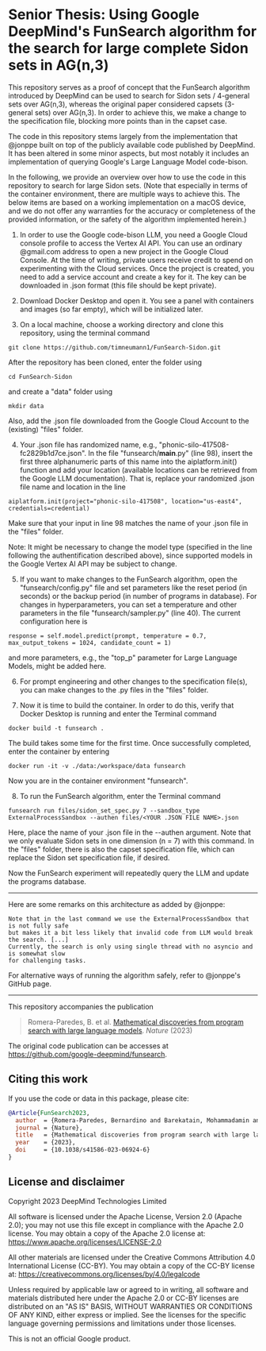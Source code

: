 # Senior Thesis: Using Google DeepMind's FunSearch algorithm for the search for large complete Sidon sets in AG(n,3)

This repository serves as a proof of concept that the FunSearch algorithm introduced by DeepMind can be used to search for Sidon sets / 4-general sets over AG(n,3), whereas the original paper considered capsets (3-general sets) over AG(n,3). In order to achieve this, we make a change to the specification file, blocking more points than in the capset case.

The code in this repository stems largely from the implementation that @jonppe built on top of the publicly available code published by DeepMind. It has been altered in some minor aspects, but most notably it 
includes an implementation of querying Google's Large Language Model code-bison.

In the following, we provide an overview over how to use the code in this repository to search for large Sidon sets. (Note that especially in terms of the container environment, there are multiple ways to achieve this. The below items are based on a working implementation on a macOS device, and we do not offer any warranties for the accuracy or completeness of the provided information, or the safety of the algorithm implemented herein.)

1. In order to use the Google code-bison LLM, you need a Google Cloud console profile to access the Vertex AI API. You can use an ordinary @gmail.com address to open a new project in the Google Cloud Console. At the time of writing, private users receive credit to spend on experimenting with the Cloud services. Once the project is created, you need to add a service account and create a key for it. The key can be downloaded in .json format (this file should be kept private).
   
2. Download Docker Desktop and open it. You see a panel with containers and images (so far empty), which will be initialized later.
   
3. On a local machine, choose a working directory and clone this repository, using the terminal command
```
git clone https://github.com/timneumann1/FunSearch-Sidon.git
```
After the repository has been cloned, enter the folder using 
```
cd FunSearch-Sidon 
```
and create a "data" folder using 
```
mkdir data
```
Also, add the .json file downloaded from the Google Cloud Account to the (existing) "files" folder.

4. Your .json file has randomized name, e.g., "phonic-silo-417508-fc2829b1d7ce.json". In the file "funsearch/__main__.py" (line 98), insert the first three alphanumeric parts of this name into the aiplatform.init() function and add your location (available locations can be retrieved from the Google LLM documentation). That is, replace your randomized .json file name and location in the line
```
aiplatform.init(project="phonic-silo-417508", location="us-east4", credentials=credential)
```
Make sure that your input in line 98 matches the name of your .json file in the "files" folder.

Note: It might be necessary to change the model type (specified in the line following the authentification described above), since supported models in the Google Vertex AI API may be subject to change.

5. If you want to make changes to the FunSearch algorithm, open the "funsearch/config.py" file and set parameters like the reset period (in seconds) or the backup period (in number of programs in database).
For changes in hyperparameters, you can set a temperature and other parameters in the file "funsearch/sampler.py" (line 40). The current configuration here is 
```
response = self.model.predict(prompt, temperature = 0.7, max_output_tokens = 1024, candidate_count = 1) 
```
and more parameters, e.g., the "top_p" parameter for Large Language Models, might be added here.

6. For prompt engineering and other changes to the specification file(s), you can make changes to the .py files in the "files" folder.
   
7. Now it is time to build the container. In order to do this, verify that Docker Desktop is running and enter the Terminal command
```
docker build -t funsearch .
```
The build takes some time for the first time. Once successfully completed, enter the container by entering
```
docker run -it -v ./data:/workspace/data funsearch
```
Now you are in the container environment "funsearch".

8. To run the FunSearch algorithm, enter the Terminal command 
```
funsearch run files/sidon_set_spec.py 7 --sandbox_type ExternalProcessSandbox --authen files/<YOUR .JSON FILE NAME>.json
```
Here, place the name of your .json file in the --authen argument. Note that we only evaluate Sidon sets in one dimension (n = 7) with this command. In the "files" folder, there is also the capset specification file, which can replace the Sidon set specification file, if desired.

Now the FunSearch experiment will repeatedly query the LLM and update the programs database.

---

Here are some remarks on this architecture as added by @jonppe:
```
Note that in the last command we use the ExternalProcessSandbox that is not fully safe
but makes it a bit less likely that invalid code from LLM would break the search. [...]
Currently, the search is only using single thread with no asyncio and is somewhat slow
for challenging tasks.
```

For alternative ways of running the algorithm safely, refer to @jonppe's GitHub page.

---


This repository accompanies the publication

> Romera-Paredes, B. et al. [Mathematical discoveries from program search with large language models](https://www.nature.com/articles/s41586-023-06924-6). *Nature* (2023)

The original code publication can be accesses at https://github.com/google-deepmind/funsearch.

## Citing this work

If you use the code or data in this package, please cite:

```bibtex
@Article{FunSearch2023,
  author  = {Romera-Paredes, Bernardino and Barekatain, Mohammadamin and Novikov, Alexander and Balog, Matej and Kumar, M. Pawan and Dupont, Emilien and Ruiz, Francisco J. R. and Ellenberg, Jordan and Wang, Pengming and Fawzi, Omar and Kohli, Pushmeet and Fawzi, Alhussein},
  journal = {Nature},
  title   = {Mathematical discoveries from program search with large language models},
  year    = {2023},
  doi     = {10.1038/s41586-023-06924-6}
}
```

## License and disclaimer

Copyright 2023 DeepMind Technologies Limited

All software is licensed under the Apache License, Version 2.0 (Apache 2.0);
you may not use this file except in compliance with the Apache 2.0 license.
You may obtain a copy of the Apache 2.0 license at:
https://www.apache.org/licenses/LICENSE-2.0

All other materials are licensed under the Creative Commons Attribution 4.0
International License (CC-BY). You may obtain a copy of the CC-BY license at:
https://creativecommons.org/licenses/by/4.0/legalcode

Unless required by applicable law or agreed to in writing, all software and
materials distributed here under the Apache 2.0 or CC-BY licenses are
distributed on an "AS IS" BASIS, WITHOUT WARRANTIES OR CONDITIONS OF ANY KIND,
either express or implied. See the licenses for the specific language governing
permissions and limitations under those licenses.

This is not an official Google product.
